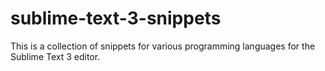 # sublime-text-3-snippets
This is a collection of snippets for various programming languages for the Sublime Text 3 editor.
